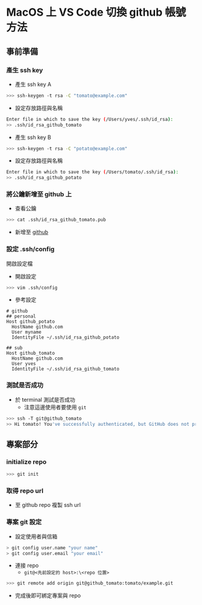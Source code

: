 # MacOS 上 VS Code 切換 github 帳號方法

## 事前準備
### 產生 ssh key
- 產生 ssh key A
```sh
>>> ssh-keygen -t rsa -C "tomato@example.com"
```

- 設定存放路徑與名稱
```sh
Enter file in which to save the key (/Users/yves/.ssh/id_rsa):
>> .ssh/id_rsa_github_tomato
```

- 產生 ssh key B
```sh
>>> ssh-keygen -t rsa -C "potato@example.com"
```

- 設定存放路徑與名稱
```sh
Enter file in which to save the key (/Users/tomato/.ssh/id_rsa):
>> .ssh/id_rsa_github_potato
```

### 將公鑰新增至 github 上

- 查看公鑰
```sh
>>> cat .ssh/id_rsa_github_tomato.pub
```

- 新增至 [github](https://github.com/settings/ssh/new)

### 設定 .ssh/config

開啟設定檔

- 開啟設定
```sh
>>> vim .ssh/config
```

- 參考設定
```plaintext
# github
## personal
Host github_potato
  HostName github.com
  User myname
  IdentityFile ~/.ssh/id_rsa_github_potato

## sub
Host github_tomato
  HostName github.com
  User yves
  IdentityFile ~/.ssh/id_rsa_github_tomato
```

### 測試是否成功
- 於 terminal 測試是否成功
  - 注意這邊使用者要使用 `git`
```sh
>>> ssh -T git@github_tomato
>> Hi tomato! You've successfully authenticated, but GitHub does not provide shell access.
```

## 專案部分

### initialize repo
```sh
>>> git init
```

### 取得 repo url
- 至 github repo 複製 ssh url


### 專案 git 設定
- 設定使用者與信箱

```sh
> git config user.name "your name"
> git config user.email "your email"
```

- 連接 repo
  - `git@<先前設定的 host>:\<repo 位置>`

```sh
>>> git remote add origin git@github_tomato:tomato/example.git
```
- 完成後即可綁定專案與 repo